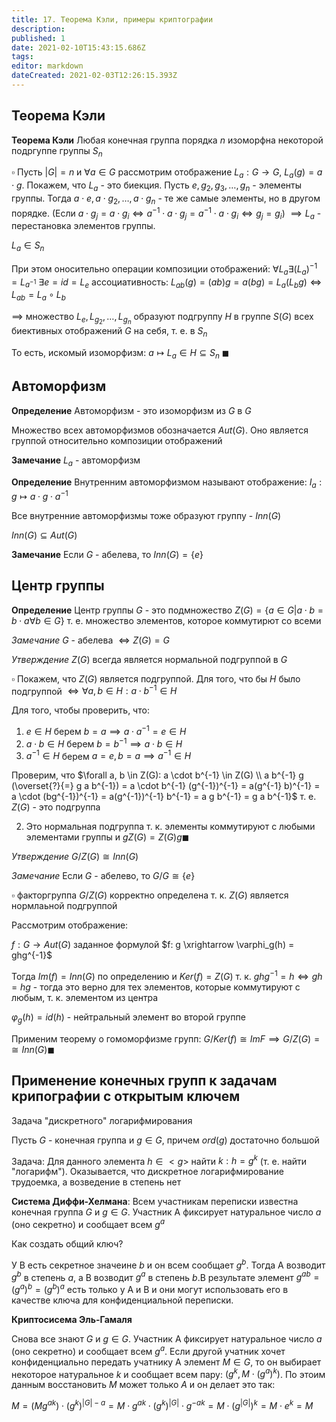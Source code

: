 ```yaml
---
title: 17. Теорема Кэли, примеры криптографии
description: 
published: 1
date: 2021-02-10T15:43:15.686Z
tags: 
editor: markdown
dateCreated: 2021-02-03T12:26:15.393Z
---
```


## Теорема Кэли

**Теорема Кэли** Любая конечная группа порядка $n$ изоморфна некоторой подргуппе группы $S_n$

$\square$ Пусть $|G| = n$ и $\forall a \in G$ рассмотрим отображение $L_a: G \to G$, $L_a(g) = a \cdot g$. 
Покажем, что $L_a$ - это биекция. 
Пусть $e, g_2, g_3, \dots, g_n$ - элементы группы. Тогда $a \cdot e, a \cdot g_2, \dots, a \cdot g_n$ - те же самые элементы, но в другом порядке. (Если $a \cdot g_j = a \cdot g_i \iff a^{-1} \cdot a \cdot g_j = a^{-1} \cdot a \cdot g_i \iff g_j = g_i$) $\implies L_a$ - перестановка элементов группы.

$L_a \in S_n$

При этом оносительно операции композиции отображений:
$\forall L_a \exists (L_a)^{-1} = L_{a^{-1}}$
$\exists e = id = L_e$
ассоциативность:
$L_{ab}(g) = (a b) g = a (bg) = L_a(L_b g) \iff L_{ab} = L_a \circ L_b$

$\implies$ множество $L_e, L_{g_2}, \dots, L_{g_n}$ образуют подгруппу $H$ в группе $S(G)$ всех биективных отображений $G$ на себя, т. е. в $S_n$

То есть, искомый изоморфизм:
$a \mapsto L_a \in H \subseteq S_n \ \blacksquare$

## Автоморфизм

**Определение** Автоморфизм - это изоморфизм из $G$ в $G$

Множество всех автоморфизмов обозначается $Aut(G)$. Оно является группой относительно композиции отображений

**Замечание** $L_a$ - автоморфизм

**Определение** Внутренним автоморфизмом называют отображение: $I_a: g \mapsto a \cdot g \cdot a^{-1} {}$

Все внутренние автоморфизмы тоже образуют группу - $Inn(G)$

$Inn(G) \subseteq Aut(G)$

**Замечание** Если $G$ - абелева, то $Inn(G) = \{e\} {}$

## Центр группы

**Определение** Центр группы $G$ - это подмножество $Z(G) = \{a \in G | a \cdot b= b \cdot a \forall b \in G\}$ т. е. множество элементов, которое коммутирют со всеми

*Замечание* $G$ - абелева $\iff Z(G) = G$ 

*Утверждение* $Z(G)$ всегда является нормальной подгруппой в $G$

$\square$ Покажем, что $Z(G)$ является подгруппой. Для того, что бы $H$ было подгруппой $\iff \forall a, b \in H: a \cdot b^{-1} \in H$ 

Для того, чтобы проверить, что:

1. $e \in H$ берем $b = a \implies a \cdot a^{-1} = e \in H$
2. $a \cdot b \in H$ берем $b = b^{-1} \implies a \cdot b \in H$
3. $a^{-1} \in H$ берем $a = e, b = a \implies a^{-1} \in H$

Проверим, что $\forall a, b \in Z(G): a \cdot b^{-1} \in Z(G) \\
a b^{-1} g (\overset{?}{=} g a b^{-1}) = a \cdot b^{-1} (g^{-1})^{-1} = a(g^{-1} b)^{-1} = a \cdot (bg^{-1})^{-1} = a(g^{-1})^{-1} b^{-1} = a g b^{-1} = g a b^{-1}$ т. е. $Z(G)$ - это подгруппа

2) Это нормальная подгруппа т. к. элементы коммутируют с любыми элементами группы и $gZ(G) = Z(G)g \blacksquare$

*Утверждение* $G/Z(G) \cong Inn(G)$

*Замечание* Если $G$ - абелево, то $G/G \cong \{e\} {}$

$\square$ факторгруппа $G/Z(G)$ корректно определена т. к. $Z(G)$ является нормлаьной подгруппой

Рассмотрим отображение:

$f: G \to Aut(G)$ заданное формулой $f: g \xrightarrow \varphi_g(h) = ghg^{-1}$

Тогда $Im(f) = Inn(G)$ по определению и $Ker(f) = Z(G)$ т. к. $ghg^{-1} = h \iff gh = hg$ - тогда это верно для тех элементов, которые коммутируют с любым, т. к. элементом из центра

$\varphi_g(h) = id(h)$ - нейтральный элемент во второй группе

Применим теорему о гомоморфизме групп: $G/Ker(f) \cong ImF \implies G/Z(G) = \cong Inn(G) \blacksquare$


## Применение конечных групп к задачам крипографии c открытым ключем

Задача "дискретного" логарифмирования

Пусть $G$ - конечная группа и $g \in G$, причем $ord(g)$ достаточно большой

Задача: Для данного элемента $h \in <g>$ найти $k: h = g^k$ (т. е. найти "логарифм"). Оказывается, что дискретное логарифмирование трудоемка, а возведение в степень нет

**Система Диффи-Хелмана**: Всем участникам переписки известна конечная группа $G$ и $g \in G$. Участник А фиксирует натуральное число $a$ (оно секретно) и сообщает всем $g^a$

Как создать общий ключ?

У В есть секретное значеине $b$ и он всем сообщает $g^b$. Тогда А возводит $g^b$ в степень $a$, а B возводит $g^a$ в степень $b$.В результате элемент $g^{ab} = (g^{a})^{b} = (g^b)^a$ есть только у A и B и они могут использовать его в качестве ключа для конфиденциальной переписки.

**Криптосисема Эль-Гамаля**

Снова все знают $G$ и $g \in G$. Участник А фиксирует натуральное число $a$ (оно секретно) и сообщает всем $g^a$. Если другой учатник хочет конфиденциально передать учатнику A элемент $M \in G$, то он выбирает некоторое натуральное $k$ и сообщает всем пару: $(g^k, M \cdot (g^a)^k)$. По этоим данным восстановить $M$ может только $A$ и он делает это так:

$M = (Mg^{ak}) \cdot (g^k)^{|G| - a} = M \cdot g^{ak} \cdot (g^k)^{|G|} \cdot g^{-ak} = M \cdot (g^{|G|})^k = M \cdot e^k = M$
